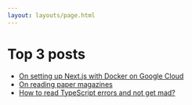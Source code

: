 ```yaml
---
layout: layouts/page.html
---
```


<!-- TODO: add here 3 latests blog posts and link to archive -->

# Top 3 posts
<!-- TODO: migrate those into metadata and use proper list -->
- [On setting up Next.js with Docker on Google Cloud](/blog/2021/nextjs-docker-gcloud/)
- [On reading paper magazines](/blog/2021/paper-magazines/)
- [How to read TypeScript errors and not get mad?](/blog/2020/how-to-read-typescript-errors/)
